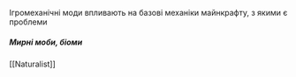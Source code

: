 Ігромеханічні моди впливають на базові механіки майнкрафту, з якими є проблеми

##### Мирні моби, біоми

[[Naturalist]]
